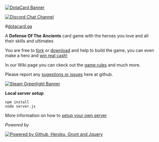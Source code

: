 [![DotaCard Banner](http://rafaelcastrocouto.github.io/dotacard/client/img/banner.jpg)][1]

[![Discord Chat Channel](http://rafaelcastrocouto.github.io/dotacard/client/img/discord.png)][2]

#[dotacard.ga][3]

A **Defense Of The Ancients** card game with the heroes you love and all their skills and ultimates

You are free to [fork][4] or [download][5] and help to build the game, you can even make a hero and [win real cash!][6]

In our Wiki page you can ckeck out the [game rules][7] and much more.

Please report any [sugestions or issues][8] here at github.

[![Steam Greenlight Banner](http://rafaelcastrocouto.github.io/dotacard/client/img/greenlight-banner.png)][9]

**Local server setup**

    npm install
    node server.js

More information on how to [setup your own server][10]

*Powered by*

[![Powered by Github, Heroku, Grunt and Jquery](http://rafaelcastrocouto.github.io/dotacard/client/img/poweredby-banner.jpg)][1]


[1]: http://dotacard.herokuapp.com

[2]: https://discord.gg/FvTDss3

[3]: http://dotacard.ga

[4]: https://github.com/rafaelcastrocouto/dotacard/fork

[5]: https://github.com/rafaelcastrocouto/dotacard/archive/gh-pages.zip

[6]: https://github.com/rafaelcastrocouto/dotacard/wiki/Dotacard-Wiki#how-to-develop-a-new-hero

[7]: https://github.com/rafaelcastrocouto/dotacard/wiki/Dotacard-Wiki#game-rules

[8]: https://github.com/rafaelcastrocouto/dotacard/issues/new

[9]: http://steamcommunity.com/sharedfiles/filedetails/?id=500624204

[10]: https://github.com/rafaelcastrocouto/dotacard/wiki/Dotacard-Wiki#how-to-setup-a-local-server